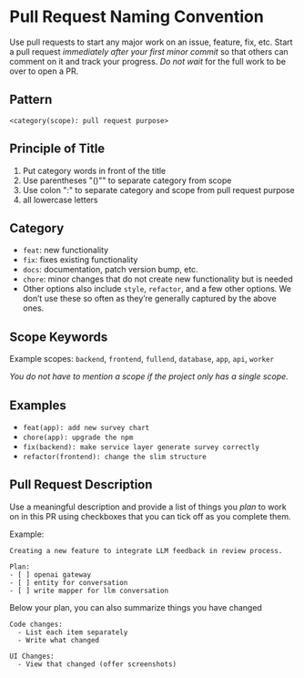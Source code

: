 # Pull Request Naming Convention

Use pull requests to start any major work on an issue, feature, fix, etc. Start a pull request *immediately after your first minor commit* so that others can comment on it and track your progress. *Do not wait* for the full work to be over to open a PR.

## Pattern

`<category(scope): pull request purpose>`

## Principle of Title

 1. Put category words in front of the title
 2. Use parentheses "()"" to separate category from scope
 3. Use colon ":" to separate category and scope from pull request purpose
 4. all lowercase letters

## Category

- `feat`: new functionality
- `fix`: fixes existing functionality
- `docs`: documentation, patch version bump, etc.
- `chore`: minor changes that do not create new functionality but is needed
- Other options also include `style`, `refactor`, and a few other options. We don’t use these so often as they’re generally captured by the above ones.

## Scope Keywords

Example scopes: `backend`, `frontend`, `fullend`, `database`, `app`, `api`, `worker`

*You do not have to mention a scope if the project only has a single scope.*

## Examples

- `feat(app): add new survey chart`
- `chore(app): upgrade the npm`
- `fix(backend): make service layer generate survey correctly`
- `refactor(frontend): change the slim structure`

## Pull Request Description

Use a meaningful description and provide a list of things you *plan* to work on in this PR using checkboxes that you can tick off as you complete them.

Example:

```text
Creating a new feature to integrate LLM feedback in review process.

Plan:
- [ ] openai gateway
- [ ] entity for conversation
- [ ] write mapper for llm conversation
```

Below your plan, you can also summarize things you have changed

```
Code changes:
  - List each item separately
  - Write what changed

UI Changes:
  - View that changed (offer screenshots)
```
